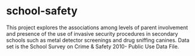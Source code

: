 # school-safety

This project explores the associations among levels of parent involvement and presence of the use of invasive security procedures in secondary schools such as metal detector screenings and drug sniffing canines. Data set is the School Survey on Crime & Safety 2010- Public Use Data File.
